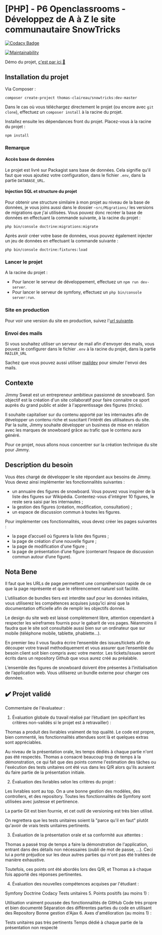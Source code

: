 # [PHP] - P6 Openclassrooms - Développez de A à Z le site communautaire SnowTricks

[![Codacy Badge](https://api.codacy.com/project/badge/Grade/38908a1ea0204cd39996400db31ba8eb)](https://www.codacy.com/manual/thomas-claireau/PHP-P6-Openclassrooms?utm_source=github.com&utm_medium=referral&utm_content=thomas-claireau/PHP-P6-Openclassrooms&utm_campaign=Badge_Grade)

[![Maintainability](https://api.codeclimate.com/v1/badges/56882df21a146f2e28bf/maintainability)](https://codeclimate.com/github/thomas-claireau/PHP-P6-Openclassrooms/maintainability)

Démo du projet, [c'est par ici 👋](http://snowtricks.thomas-claireau.fr/)

## Installation du projet

Via Composer :

```text
composer create-project thomas-claireau/snowtricks:dev-master
```

Dans le cas où vous téléchargez directement le projet (ou encore avec `git clone`), effectuez un `composer install` à la racine du projet.

Installez ensuite les dépendances front du projet. Placez-vous à la racine du projet :

```text
npm install
```

### Remarque

#### Accès base de données

Le projet est livré sur Packagist sans base de données. Cela signifie qu'il faut que vous ajoutiez votre configuration, dans le fichier `.env`, dans la partie `DATABASE_URL`.

#### Injection SQL et structure du projet

Pour obtenir une structure similaire à mon projet au niveau de la base de données, je vous joins aussi dans le dossier `~src/Migrations/` les versions de migrations que j'ai utilisées. Vous pouvez donc recréer la base de données en effectuant la commande suivante, à la racine du projet :

```text
php bin/console doctrine:migrations:migrate
```

Après avoir créer votre base de données, vous pouvez également injecter un jeu de données en effectuant la commande suivante :

```text
php bin/console doctrine:fixtures:load
```

### Lancer le projet

A la racine du projet :

-   Pour lancer le serveur de développement, effectuez un `npm run dev-server`.
-   Pour lancer le serveur de symfony, effectuez un `php bin/console server:run`.

### Site en production

Pour voir une version du site en production, suivez l'[url suivante](http://snowtricks.thomas-claireau.fr/).

### Envoi des mails

Si vous souhaitez utiliser un serveur de mail afin d'envoyer des mails, vous pouvez le configurer dans le fichier `.env` à la racine du projet, dans la partie `MAILER_URL`

Sachez que vous pouvez aussi utiliser [maildev](https://www.npmjs.com/package/maildev) pour simuler l'envoi des mails.

## Contexte

Jimmy Sweat est un entrepreneur ambitieux passionné de snowboard. Son objectif est la création d'un site collaboratif pour faire connaitre ce sport auprès du grand public et aider à l'apprentissage des figures (tricks).

Il souhaite capitaliser sur du contenu apporté par les internautes afin de développer un contenu riche et suscitant l’intérêt des utilisateurs du site. Par la suite, Jimmy souhaite développer un business de mise en relation avec les marques de snowboard grâce au trafic que le contenu aura généré.

Pour ce projet, nous allons nous concentrer sur la création technique du site pour Jimmy.

## Description du besoin

Vous êtes chargé de développer le site répondant aux besoins de Jimmy. Vous devez ainsi implémenter les fonctionnalités suivantes :

-   un annuaire des figures de snowboard. Vous pouvez vous inspirer de la liste des figures sur Wikipédia. Contentez-vous d'intégrer 10 figures, le reste sera saisi par les internautes ;
-   la gestion des figures (création, modification, consultation) ;
-   un espace de discussion commun à toutes les figures.

Pour implémenter ces fonctionnalités, vous devez créer les pages suivantes :

-   la page d’accueil où figurera la liste des figures ;
-   la page de création d'une nouvelle figure ;
-   la page de modification d'une figure ;
-   la page de présentation d’une figure (contenant l’espace de discussion commun autour d’une figure).

## Nota Bene

Il faut que les URLs de page permettent une compréhension rapide de ce que la page représente et que le référencement naturel soit facilité.

L’utilisation de bundles tiers est interdite sauf pour les données initiales, vous utiliserez les compétences acquises jusqu’ici ainsi que la documentation officielle afin de remplir les objectifs donnés.

Le design du site web est laissé complètement libre, attention cependant à respecter les wireframes fournis pour le gabarit de vos pages. Néanmoins il faudra que le site soit consultable aussi bien sur un ordinateur que sur mobile (téléphone mobile, tablette, phablette…).

En premier lieu il vous faudra écrire l’ensemble des issues/tickets afin de découper votre travail méthodiquement et vous assurer que l’ensemble du besoin client soit bien compris avec votre mentor. Les tickets/issues seront écrits dans un repository Github que vous aurez créé au préalable.

L’ensemble des figures de snowboard doivent être présentes à l’initialisation de l’application web. Vous utiliserez un bundle externe pour charger ces données.

## ✔️ Projet validé

Commentaire de l'évaluateur :

1. Évaluation globale du travail réalisé par l’étudiant (en spécifiant les critères non-validés si le projet est à retravailler) :

Thomas a produit des livrables vraiment de top qualité. Le code est propre, bien commenté, les fonctionnalités attendues sont là et quelques extras sont appréciables.

Au niveau de la présentation orale, les temps dédiés à chaque partie n'ont pas été respectés. Thomas a consacré beaucoup trop de temps à la démonstration, ce qui fait que des points comme l'estimation des tâches ou l'exécution des tests unitaires ont été vus dans les Q/R alors qu'ils auraient du faire partie de la présentation initiale.

2. Évaluation des livrables selon les critères du projet :

Les livrables sont au top. On a une bonne gestion des modèles, des controllers, et des repository. Toutes les fonctionnalités de Symfony sont utilisées avec justesse et pertinence.

La partie Git est bien fournie, et cet outil de versioning est très bien utilisé.

On regrettera que les tests unitaires soient là "parce qu'il en faut" plutôt qu'avoir de vrais tests unitaires pertinents.

3. Évaluation de la présentation orale et sa conformité aux attentes :

Thomas a passé trop de temps a faire la démonstration de l'application, entrant dans des détails non nécessaires (oubli de mot de passe, ...). Ceci lui a porté préjudice sur les deux autres parties qui n'ont pas été traitées de manière exhaustive.

Toutefois, ces points ont été abordés lors des Q/R, et Thomas a à chaque fois apporté des réponses pertinentes.

4. Évaluation des nouvelles compétences acquises par l'étudiant :

Symfony
Doctrine
Codacy
Tests unitaires
5. Points positifs (au moins 1) :

Utilisation vraiment poussée des fonctionnalités de GitHub
Code très propre et bien documenté
Séparation des différentes parties du code en utilisant des Repository
Bonne gestion d'Ajax
6. Axes d'amélioration (au moins 1) :

Tests unitaires pas très pertinents
Temps dédié à chaque partie de la présentation non respecté
